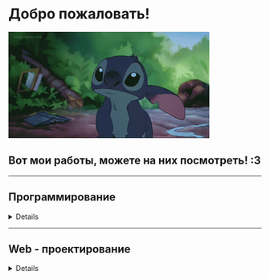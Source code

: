 # Добро пожаловать!

![Привет!](giphy.gif 'Рад тебя видеть!')

## Вот мои работы, можете на них посмотреть! :3

---

## Программирование

<details>
    
### Самостоятельная работа 1
+ [GitHub, разметка](https://github.com/MozartArthur/Programming/blob/master/SM1.md 'GitHub, разметка')

### Введение в Python и основы синтаксиса
+ Лабораторная работа 2 
+ Самостоятельная работа 2 
+ Лабораторная работа 3

</details>

---

## Web - проектирование

<details>

### 04.09.2018 - 08.09.2018 – неделя 1

+  [Работа 1. Установка Node](https://github.com/MozartArthur/Web/blob/master/work1.node.md "Установка Node")
+  [Работа 2. XML и валидация]( "XML и валидация")
+  [Работа 3. Лабораторное занятие 08.09.2018](https://github.com/MozartArthur/Web/blob/master/08-09-2018.md "Лабораторное занятие 08.09.2018")

### 11.09.2018 - 15.09.2018 – неделя 2

+  [Работа 4. схемы XSD]( "схемы XSD")

### 18.09.2018 - 22.09.2018 - неделя 3

+  [Работа 5. Введение в XSL]( "Введение в XSL")
+  [Работа 6. Введение JS](https://github.com/MozartArthur/Web/blob/master/22-09-2018(1).md "Введение JS")
+  [Работа 7. Функции JS]( "Функции JS")

</details>
    

